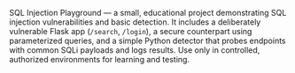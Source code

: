 SQL Injection Playground — a small, educational project demonstrating SQL injection vulnerabilities and basic detection. 
It includes a deliberately vulnerable Flask app (`/search`, `/login`), a secure counterpart using parameterized queries, and a simple Python detector that probes endpoints with common SQLi payloads and logs results.
Use only in controlled, authorized environments for learning and testing.

